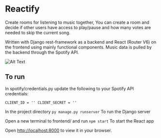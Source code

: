 # Reactify
Create rooms for listening to music together, You can create a room and decide if other users have access to play/pause and how many votes are needed to skip the current song.

Written with Django rest-framework as a backend and React (Router V6) on the frontend using mainly functional components.
Music data is pulled by the backend through the Spotify API.


![Alt Text](https://github.com/GGyll/Reactify/blob/main/demonstration.gif)

## To run

In spotify/credentials.py update the following to your Spotify API credentials:

`
CLIENT_ID = ''
CLIENT_SECRET = ''
`

In the project directory
`py manage.py runserver`
To run the Django server

Open a new terminal to frontend/ and run
`npm start`
To start the React app



Open [http://localhost:8000](http://localhost:8000) to view it in your browser.



